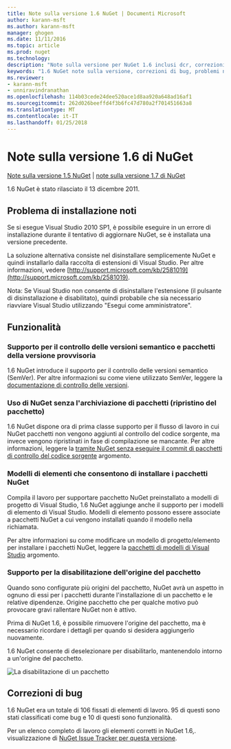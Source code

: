 ```yaml
---
title: Note sulla versione 1.6 NuGet | Documenti Microsoft
author: karann-msft
ms.author: karann-msft
manager: ghogen
ms.date: 11/11/2016
ms.topic: article
ms.prod: nuget
ms.technology: 
description: "Note sulla versione per NuGet 1.6 inclusi dcr, correzioni di bug, le funzionalità aggiunte e problemi noti."
keywords: "1.6 NuGet note sulla versione, correzioni di bug, problemi noti, aggiunta di funzionalità, eseguire"
ms.reviewer:
- karann-msft
- unniravindranathan
ms.openlocfilehash: 114b03cede24dee520ace1d8aa920a648ad16af1
ms.sourcegitcommit: 262d026beeffd4f3b6fc47d780a2f701451663a8
ms.translationtype: MT
ms.contentlocale: it-IT
ms.lasthandoff: 01/25/2018
---
```

 # <a name="nuget-16-release-notes"></a>Note sulla versione 1.6 di NuGet

[Note sulla versione 1.5 NuGet](../release-notes/nuget-1.5.md) | [note sulla versione 1.7 di NuGet](../release-notes/nuget-1.7.md)

1.6 NuGet è stato rilasciato il 13 dicembre 2011.

## <a name="known-installation-issue"></a>Problema di installazione noti
Se si esegue Visual Studio 2010 SP1, è possibile eseguire in un errore di installazione durante il tentativo di aggiornare NuGet, se è installata una versione precedente.

La soluzione alternativa consiste nel disinstallare semplicemente NuGet e quindi installarlo dalla raccolta di estensioni di Visual Studio.  Per altre informazioni, vedere [http://support.microsoft.com/kb/2581019](http://support.microsoft.com/kb/2581019).

Nota: Se Visual Studio non consente di disinstallare l'estensione (il pulsante di disinstallazione è disabilitato), quindi probabile che sia necessario riavviare Visual Studio utilizzando "Esegui come amministratore".

## <a name="features"></a>Funzionalità

### <a name="support-for-semantic-versioning-and-prerelease-packages"></a>Supporto per il controllo delle versioni semantico e pacchetti della versione provvisoria
1.6 NuGet introduce il supporto per il controllo delle versioni semantico (SemVer). Per altre informazioni su come viene utilizzato SemVer, leggere la [documentazione di controllo delle versioni](../create-packages/prerelease-packages.md).

### <a name="using-nuget-without-checking-in-packages-package-restore"></a>Uso di NuGet senza l'archiviazione di pacchetti (ripristino del pacchetto)
1.6 NuGet dispone ora di prima classe supporto per il flusso di lavoro in cui NuGet pacchetti non vengono aggiunti al controllo del codice sorgente, ma invece vengono ripristinati in fase di compilazione se mancante. Per altre informazioni, leggere la [tramite NuGet senza eseguire il commit di pacchetti di controllo del codice sorgente](../consume-packages/packages-and-source-control.md) argomento.

### <a name="item-templates-that-install-nuget-packages"></a>Modelli di elementi che consentono di installare i pacchetti NuGet
Compila il lavoro per supportare pacchetto NuGet preinstallato a modelli di progetto di Visual Studio, 1.6 NuGet aggiunge anche il supporto per i modelli di elemento di Visual Studio. Modelli di elemento possono essere associate a pacchetti NuGet a cui vengono installati quando il modello nella richiamata.

Per altre informazioni su come modificare un modello di progetto/elemento per installare i pacchetti NuGet, leggere la [pacchetti di modelli di Visual Studio](../visual-studio-extensibility/visual-studio-templates.md) argomento.

### <a name="support-for-disabling-package-sources"></a>Supporto per la disabilitazione dell'origine del pacchetto
Quando sono configurate più origini del pacchetto, NuGet avrà un aspetto in ognuno di essi per i pacchetti durante l'installazione di un pacchetto e le relative dipendenze. Origine pacchetto che per qualche motivo può provocare gravi rallentare NuGet non è attivo.

Prima di NuGet 1.6, è possibile rimuovere l'origine del pacchetto, ma è necessario ricordare i dettagli per quando si desidera aggiungerlo nuovamente.

1.6 NuGet consente di deselezionare per disabilitarlo, mantenendolo intorno a un'origine del pacchetto.

![La disabilitazione di un pacchetto](./media/package-source-with-disabled-source.png)

## <a name="bug-fixes"></a>Correzioni di bug
1.6 NuGet era un totale di 106 fissati di elementi di lavoro. 95 di questi sono stati classificati come bug e 10 di questi sono funzionalità.

Per un elenco completo di lavoro gli elementi corretti in NuGet 1.6,. visualizzazione di [NuGet Issue Tracker per questa versione](http://nuget.codeplex.com/workitem/list/advanced?keyword=&status=Closed&type=All&priority=All&release=NuGet%201.6&assignedTo=All&component=All&sortField=Votes&sortDirection=Descending&page=0).
